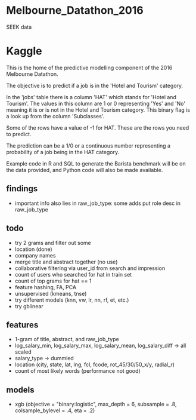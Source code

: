# Melbourne_Datathon_2016
SEEK data

# Kaggle
This is the home of the predictive modelling component of the 2016 Melbourne Datathon.

The objective is to predict if a job is in the 'Hotel and Tourism' category.

In the 'jobs' table there is a column 'HAT' which stands for 'Hotel and Tourism'. The values in this column are 1 or 0 representing 'Yes' and 'No' meaning it is or is not in the Hotel and Tourism category. This binary flag is a look up from the column 'Subclasses'.

Some of the rows have a value of -1 for HAT. These are the rows you need to predict.

The prediction can be a  1/0 or a continuous number representing a probability of a job being in the HAT category.

Example code in R and SQL to generate the Barista benchmark will be on the data provided, and Python code will also be made available.

## findings
- important info also lies in raw_job_type: some adds put role desc in raw_job_type

## todo
- try 2 grams and filter out some
- location (done)
- company names
- merge title and abstract together (no use)
- collaborative filtering via user_id from search and impression
- count of users who searched for hat in train set
- count of top grams for hat == 1 
- feature hashing, FA, PCA
- unsupervised (kmeans, tnse)
- try different models (knn, vw, lr, nn, rf, et, etc.)
- try gblinear

## features
- 1-gram of title, abstract, and raw_job_type
- log_salary_min, log_salary_max, log_salary_mean, log_salary_diff -> all scaled
- salary_type -> dummied
- location (city, state, lat, lng, fcl, fcode, rot_45/30/50_x/y, radial_r)
- count of most likely words (performance not good)

## models
- xgb (objective = "binary:logistic", max_depth = 6, subsample = .8, colsample_bylevel = .4, eta = .2)
